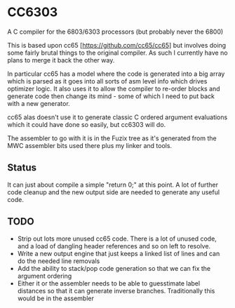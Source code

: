 # CC6303
A C compiler for the 6803/6303 processors (but probably never the 6800)

This is based upon cc65 [https://github.com/cc65/cc65] but involves doing
some fairly brutal things to the original compiler. As such I currently have
no plans to merge it back the other way.

In particular cc65 has a model where the code is generated into a big array
which is parsed as it goes into all sorts of asm level info which drives
optimizer logic. It also uses it to allow the compiler to re-order blocks
and generate code then change its mind - some of which I need to put back
with a new generator.

cc65 alas doesn't use it to generate classic C ordered argument evaluations
which it could have done so easily, but cc6303 will do.

The assembler to go with it is in the Fuzix tree as it's generated from
the MWC assembler bits used there plus my linker and tools.

## Status

It can just about compile a simple "return 0;" at this point. A lot of
further code cleanup and the new output side are needed to generate
any useful code.

## TODO

- Strip out lots more unused cc65 code. There is a lot of unused code,
  and a load of dangling header references and so on left to resolve.
- Write a new output engine that just keeps a linked list of lines and can
  do the needed line removals
- Add the ability to stack/pop code generation so that we can fix the
  argument ordering
- Either it or the assembler needs to be able to guesstimate label distances
  so that it can generate inverse branches. Traditionally this would be in
  the assembler


